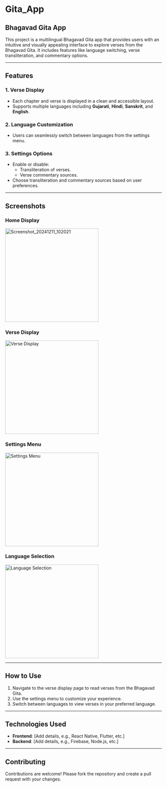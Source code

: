 # Gita_App

## Bhagavad Gita App
This project is a multilingual Bhagavad Gita app that provides users with an intuitive and visually appealing interface to explore verses from the Bhagavad Gita. It includes features like language switching, verse transliteration, and commentary options.

---

## Features

### 1. Verse Display
- Each chapter and verse is displayed in a clean and accessible layout.
- Supports multiple languages including **Gujarati**, **Hindi**, **Sanskrit**, and **English**.

### 2. Language Customization
- Users can seamlessly switch between languages from the settings menu.

### 3. Settings Options
- Enable or disable:
  - Transliteration of verses.
  - Verse commentary sources.
- Choose transliteration and commentary sources based on user preferences.

---

## Screenshots

### Home Display
<img src="https://github.com/user-attachments/assets/1a4bf9a7-4ca6-446d-8155-bfcdc06fe641" alt="Screenshot_20241211_102021" width="300">

### Verse Display
<img src="https://github.com/user-attachments/assets/9987f4f4-061f-4183-b285-456de5104b27" alt="Verse Display" width="300">

### Settings Menu
<img src="https://github.com/user-attachments/assets/25e968cf-e5c9-4b46-bfb0-89d61c99a662" alt="Settings Menu" width="300">

### Language Selection
<img src="https://github.com/user-attachments/assets/93b0341a-8eb2-439d-b9f0-8b0c4247c552" alt="Language Selection" width="300">

---

## How to Use
1. Navigate to the verse display page to read verses from the Bhagavad Gita.
2. Use the settings menu to customize your experience.
3. Switch between languages to view verses in your preferred language.

---

## Technologies Used
- **Frontend**: [Add details, e.g., React Native, Flutter, etc.]
- **Backend**: [Add details, e.g., Firebase, Node.js, etc.]

---

## Contributing
Contributions are welcome! Please fork the repository and create a pull request with your changes.
